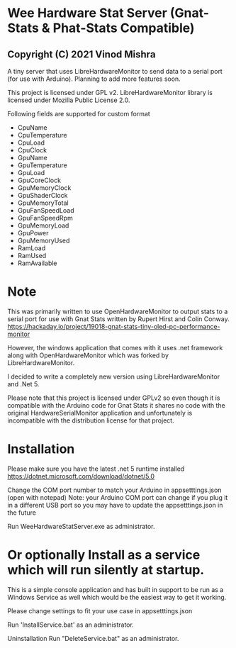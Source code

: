 
# Wee Hardware Stat Server (Gnat-Stats & Phat-Stats Compatible)
Copyright (C) 2021  Vinod Mishra
-----------------------------------
A tiny server that uses LibreHardwareMonitor to send data to a serial port (for use with Arduino). Planning to add more features soon.

This project is licensed under GPL v2.
LibreHardwareMonitor library is licensed under Mozilla Public License 2.0.


Following fields are supported for custom format
- CpuName
- CpuTemperature
- CpuLoad
- CpuClock
- GpuName
- GpuTemperature
- GpuLoad
- GpuCoreClock
- GpuMemoryClock
- GpuShaderClock
- GpuMemoryTotal
- GpuFanSpeedLoad
- GpuFanSpeedRpm
- GpuMemoryLoad
- GpuPower
- GpuMemoryUsed
- RamLoad
- RamUsed
- RamAvailable



#  Note
This was primarily written to use OpenHardwareMonitor to output stats to a serial port for use with Gnat Stats written by Rupert Hirst and Colin Conway.
https://hackaday.io/project/19018-gnat-stats-tiny-oled-pc-performance-monitor

However, the windows application that comes with it uses .net framework along with  OpenHardwareMonitor which was forked by LibreHardwareMonitor.

I decided to write a completely new version using LibreHardwareMonitor and .Net 5.

Please note that this project is licensed under GPLv2 so even though it is compatible with the Arduino code for Gnat Stats it shares no code with the original HardwareSerialMonitor application and unfortunately is incompatible with the distribution license for that project.




#  Installation

Please make sure you have the latest .net 5 runtime installed https://dotnet.microsoft.com/download/dotnet/5.0

Change the COM port number to match your Arduino in appsetttings.json (open with notepad)
Note: your Arduino COM port can change if you plug it in a different USB port so you may have to update the appsetttings.json in the future

Run WeeHardwareStatServer.exe as administrator.



# Or optionally Install as a service which will run silently at startup.


This is a simple console application and has built in support to be run as a Windows Service as well which would be the easiest way to get it working.

Please change settings to fit your use case in appsetttings.json


Run 'InstallService.bat' as an administrator.

Uninstallation
Run "DeleteService.bat" as an administrator.
